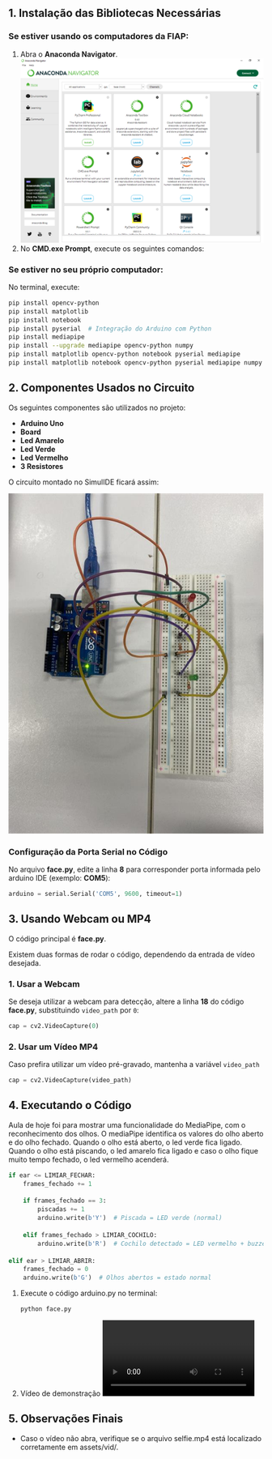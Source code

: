 ## 1. Instalação das Bibliotecas Necessárias

### **Se estiver usando os computadores da FIAP:**

1. Abra o **Anaconda Navigator**.
![ANACONDA NAVIGATOR](/2025_03_07/assets/img/AnacondaNavigator.png)
2. No **CMD.exe Prompt**, execute os seguintes comandos:

### **Se estiver no seu próprio computador:**

No terminal, execute:

```sh
pip install opencv-python
pip install matplotlib
pip install notebook
pip install pyserial  # Integração do Arduino com Python
pip install mediapipe
pip install --upgrade mediapipe opencv-python numpy
pip install matplotlib opencv-python notebook pyserial mediapipe
pip install matplotlib notebook opencv-python pyserial mediapipe numpy
```

## 2. Componentes Usados no Circuito

Os seguintes componentes são utilizados no projeto:

- **Arduino Uno**
- **Board**
- **Led Amarelo**
- **Led Verde**
- **Led Vermelho**
- **3 Resistores**

O circuito montado no SimulIDE ficará assim:

![Circuito](/2025_03_21/assets/img/circuito.png)

### **Configuração da Porta Serial no Código**
No arquivo **face.py**, edite a linha **8** para corresponder porta informada pelo arduino IDE (exemplo: **COM5**):

```python
arduino = serial.Serial('COM5', 9600, timeout=1)
```

## 3. Usando Webcam ou MP4

O código principal é **face.py**.

Existem duas formas de rodar o código, dependendo da entrada de vídeo desejada.

### **1. Usar a Webcam**
Se deseja utilizar a webcam para detecção, altere a linha **18** do código **face.py**, substituindo `video_path` por `0`:

```python
cap = cv2.VideoCapture(0)
```

### **2. Usar um Vídeo MP4**
Caso prefira utilizar um vídeo pré-gravado, mantenha a variável `video_path`

```python
cap = cv2.VideoCapture(video_path)
```

## 4. Executando o Código
Aula de hoje foi para mostrar uma funcionalidade do MediaPipe, com o reconhecimento dos olhos.
O mediaPipe identifica os valores do olho aberto e do olho fechado.
Quando o olho está aberto, o led verde fica ligado.
Quando o olho está piscando, o led amarelo fica ligado e caso o olho fique muito tempo fechado, o led vermelho acenderá.

```python
if ear <= LIMIAR_FECHAR:
    frames_fechado += 1

    if frames_fechado == 3:
        piscadas += 1
        arduino.write(b'Y')  # Piscada = LED verde (normal)

    elif frames_fechado > LIMIAR_COCHILO:
        arduino.write(b'R')  # Cochilo detectado = LED vermelho + buzzer

elif ear > LIMIAR_ABRIR:
    frames_fechado = 0
    arduino.write(b'G')  # Olhos abertos = estado normal
```

1. Execute o código arduino.py no terminal:
    ```sh
    python face.py
    ```

2. Vídeo de demonstração
![Demonstração](/2025_03_21/assets/vdi/demonstracao.mp4)

## 5. Observações Finais

* Caso o vídeo não abra, verifique se o arquivo selfie.mp4 está localizado corretamente em assets/vid/.



